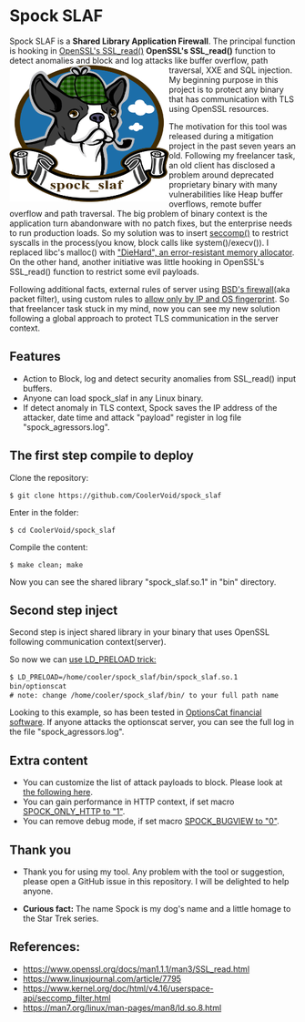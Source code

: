 # Spock SLAF 
Spock SLAF is a **Shared Library Application Firewall**. The principal function is hooking in [OpenSSL's SSL_read()](https://www.openssl.org/docs/man1.1.1/man3/SSL_read.html)
 **OpenSSL's SSL_read()** function to detect anomalies and block and log attacks like buffer overflow, path traversal, XXE and SQL injection. 
<img align="left" width="280" height="240" src="https://github.com/CoolerVoid/spock_slaf/blob/main/doc/spock_slaf_logo.png">
My beginning purpose in this project is to protect any binary that has communication with TLS using OpenSSL resources. 

The motivation for this tool was released during a mitigation project in the past seven years an old. Following my freelancer task, an old client has disclosed a problem around deprecated proprietary binary with many vulnerabilities like Heap buffer overflows, remote buffer overflow and path traversal. The big problem of binary context is the application turn abandonware with no patch fixes, but the enterprise needs to run production loads. So my solution was to insert [seccomp()](https://kubernetes.io/docs/tutorials/security/seccomp/) to restrict syscalls in the process(you know, block calls like system()/execv()). I replaced libc's malloc() with ["DieHard", an error-resistant memory allocator](https://github.com/emeryberger/DieHard). On the other hand, another initiative was little hooking in OpenSSL's SSL_read() function to restrict some evil payloads.

Following additional facts, external rules of server using [BSD's firewall](https://www.openbsd.org/faq/pf/filter.html)(aka packet filter), using custom rules to [allow only by IP and OS fingerprint](https://www.openbsd.org/faq/pf/filter.html#osfp). So that freelancer task stuck in my mind, now you can see my new solution following a global approach to protect TLS communication in the server context.

Features
---
* Action to Block, log and detect security anomalies from SSL_read() input buffers.
* Anyone can load spock_slaf in any Linux binary.
* If detect anomaly in TLS context, Spock saves the IP address of the attacker, date time and attack "payload" register in log file "spock_agressors.log".


The first step compile to deploy
--

Clone the repository:
```
$ git clone https://github.com/CoolerVoid/spock_slaf
```

Enter in the folder:
```
$ cd CoolerVoid/spock_slaf
```
Compile the content:
```
$ make clean; make
```
Now you can see the shared library "spock_slaf.so.1" in "bin" directory.

Second step inject
--

Second step is inject shared library in your binary that uses OpenSSL following communication context(server).

So now we can [use LD_PRELOAD trick:](https://catonmat.net/simple-ld-preload-tutorial)
```
$ LD_PRELOAD=/home/cooler/spock_slaf/bin/spock_slaf.so.1 bin/optionscat
# note: change /home/cooler/spock_slaf/bin/ to your full path name
```
Looking to this example, so has been tested in [OptionsCat financial software](https://github.com/CoolerVoid/optionscat).
If anyone attacks the optionscat server, you can see the full log in the file "spock_agressors.log".



Extra content
--

* You can customize the list of attack payloads to block. Please look at [the following here](https://github.com/CoolerVoid/spock_slaf/blob/main/src/spock_slaf.c#L271).
* You can gain performance in HTTP context, if set macro [SPOCK_ONLY_HTTP to "1"](https://github.com/CoolerVoid/spock_slaf/blob/main/src/spock_slaf.c#L40).
* You can remove debug mode, if set macro [SPOCK_BUGVIEW to "0"](https://github.com/CoolerVoid/spock_slaf/blob/main/src/spock_slaf.c#L28).




Thank you
--

* Thank you for using my tool. Any problem with the tool or suggestion, please open a GitHub issue in this repository. I will be delighted to help anyone.

* **Curious fact:** The name Spock is my dog's name and a little homage to the Star Trek series.


References:
---

* https://www.openssl.org/docs/man1.1.1/man3/SSL_read.html
* https://www.linuxjournal.com/article/7795
* https://www.kernel.org/doc/html/v4.16/userspace-api/seccomp_filter.html
* https://man7.org/linux/man-pages/man8/ld.so.8.html




